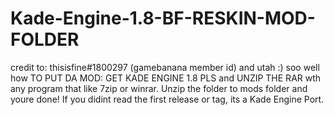 # Kade-Engine-1.8-BF-RESKIN-MOD-FOLDER
credit to: thisisfine#1800297 (gamebanana member id) and utah :)
soo well how TO PUT DA MOD:
GET KADE ENGINE 1.8 PLS 
and UNZIP THE RAR wth any program that like 7zip or winrar.
Unzip the folder to mods folder and youre done!
If you didint read the first release or tag, its a Kade Engine Port.
